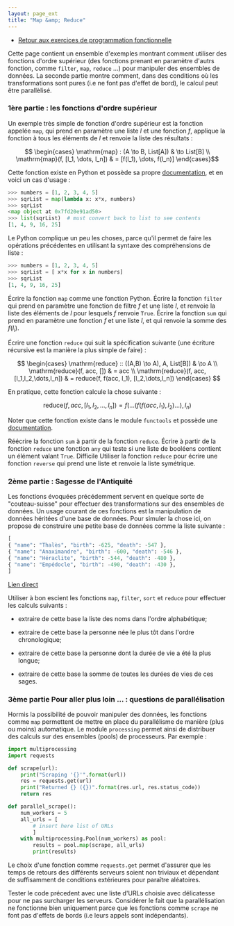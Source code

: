 ```yaml
---
layout: page_ext
title: "Map &amp; Reduce"
---
```


- [Retour aux exercices de programmation fonctionnelle](./td_functional.md)

Cette page contient un ensemble d'exemples montrant comment utiliser
des fonctions d'ordre supérieur (des fonctions prenant en paramètre
d'autrs fonction, comme `filter`, `map`, `reduce` &hellip;) pour
manipuler des ensembles de données. La seconde partie montre comment,
dans des conditions où les transformations sont pures (i.e ne font pas
d'effet de bord), le calcul peut être parallèlisé.

### 1ère partie : les fonctions d'ordre supérieur

Un exemple très simple de fonction d'ordre supérieur est la fonction
appelée `map`, qui prend en paramètre une liste $l$ et une fonction
$f$, applique la fonction à tous les éléments de $l$ et renvoie la
liste des résultats&nbsp;:

$$
\begin{cases}
\mathrm{map} : (A \to B, List[A]) & \to List[B] \\
\mathrm{map}(f, [l_1, \dots, l_n]) & = [f(l_1), \dots, f(l_n)]
\end{cases}$$

Cette fonction existe en Python et possède sa propre
[documentation](https://docs.python.org/3/library/functions.html#map),
et en voici un cas d'usage&nbsp;:

```python
>>> numbers = [1, 2, 3, 4, 5]
>>> sqrList = map(lambda x: x*x, numbers)
>>> sqrList
<map object at 0x7fd20e91ad50>
>>> list(sqrList)  # must convert back to list to see contents
[1, 4, 9, 16, 25]
```

Le Python complique un peu les choses, parce qu'il permet de faire les
opérations précédentes en utilisant la syntaxe des compréhensions de
liste&nbsp;:

```python
>>> numbers = [1, 2, 3, 4, 5]
>>> sqrList = [ x*x for x in numbers]
>>> sqrList
[1, 4, 9, 16, 25]
```

Écrire la fonction `map` comme une fonction Python. Écrire la fonction
`filter` qui prend en paramètre une fonction de filtre $f$ et une
liste $l$, et renvoie la liste des éléments de $l$ pour lesquels $f$
renvoie `True`. Écrire la fonction `sum` qui prend en paramètre une
fonction $f$ et une liste $l$, et qui renvoie la somme des $f(l_i)$.

Écrire une fonction `reduce` qui suit la spécification suivante (une
écriture récursive est la manière la plus simple de faire)&nbsp;:

$$
\begin{cases}
\mathrm{reduce} :: ((A,B) \to A), A, List[B]) & \to A \\
\mathrm{reduce}(f, acc, []) & = acc \\
\mathrm{reduce}(f, acc, [l_1,l_2,\dots,l_n]) & = reduce(f, f(acc, l_1), [l_2,\dots,l_n])
\end{cases}
$$

En pratique, cette fonction calcule la chose suivante&nbsp;:

$$ \mathrm{reduce}(f, acc, [l_1,l_2,\dots,l_n]) =  f (\dots (f (f(acc, l_1), l_2) \dots), l_n) $$

Noter que cette fonction existe dans le module `functools` et possède
une
[documentation](https://docs.python.org/fr/3/library/functools.html#functools.reduce).

Réécrire la fonction `sum` à partir de la fonction `reduce`. Écrire à
partir de la fonction `reduce` une fonction `any` qui teste si une
liste de booléens contient un élément valant `True`. <span
class="label">Difficile</span> Utiliser la fonction `reduce` pour
écrire une fonction `reverse` qui prend une liste et renvoie la liste
symétrique.

### 2ème partie : Sagesse de l'Antiquité

Les fonctions évoquées précédemment servent en quelque sorte de
"couteau-suisse" pour effectuer des transformations sur des ensembles
de données. Un usage courant de ces fonctions est la manipulation de
données héritées d'une base de données. Pour simuler la chose ici, on
propose de construire une petite base de données comme la liste
suivante&nbsp;:

```python
[
{ "name": "Thalès", "birth": -625, "death": -547 },
{ "name": "Anaximandre", "birth": -600, "death": -546 },
{ "name": "Héraclite", "birth": -544, "death": -480 },
{ "name": "Empédocle", "birth": -490, "death": -430 },
]
```

[Lien direct](higher.txt)

Utiliser à bon escient les fonctions `map`, `filter`, `sort` et
`reduce` pour effectuer les calculs suivants&nbsp;:

- extraire de cette base la liste des noms dans l'ordre alphabétique;

- extraire de cette base la personne née le plus tôt dans l'ordre chronologique;

- extraire de cette base la personne dont la durée de vie a été la plus longue;

- extraire de cette base la somme de toutes les durées de vies de ces sages.

### 3ème partie <span class="label">Pour aller plus loin ...</span> : questions de parallélisation

Hormis la possibilité de pouvoir manipuler des données, les fonctions
comme `map` permettent de mettre en place du parallélisme de manière
(plus ou moins) automatique. Le module `processing` permet ainsi de
distribuer des calculs sur des ensembles (pools) de processeurs. Par
exemple&nbsp;:

```python
import multiprocessing
import requests

def scrape(url):
    print("Scraping '{}'".format(url))
    res = requests.get(url)
    print("Returned {} ({})".format(res.url, res.status_code))
    return res

def parallel_scrape():
    num_workers = 5
    all_urls = [
		# insert here list of URLs
        ]
    with multiprocessing.Pool(num_workers) as pool:
        results = pool.map(scrape, all_urls)
        print(results)
```

Le choix d'une fonction comme `requests.get` permet d'assurer que les
temps de retours des différents serveurs soient non triviaux et
dépendant de suffisamment de conditions extérieures pour paraître
aléatoires.

Tester le code précedent avec une liste d'URLs choisie avec
délicatesse pour ne pas surcharger les serveurs. Considérer le fait
que la parallélisation ne fonctionne bien uniquement parce que les
fonctions comme `scrape` ne font pas d'effets de bords (i.e leurs
appels sont indépendants).
